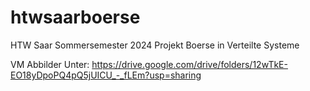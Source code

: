 # htwsaarboerse
HTW Saar Sommersemester 2024 Projekt Boerse in Verteilte Systeme


VM Abbilder Unter:  https://drive.google.com/drive/folders/12wTkE-EO18yDpoPQ4pQ5jUICU_-_fLEm?usp=sharing
